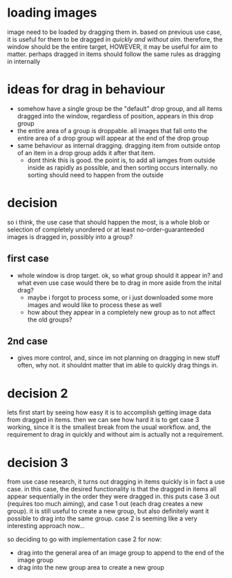 # loading images
image need to be loaded by dragging them in. based on previous use case, it is useful for them to be dragged in *quickly and without aim*. therefore, the window should be the entire target, HOWEVER, it may be useful for aim to matter. perhaps dragged in items should follow the same rules as dragging in internally

# ideas for drag in behaviour
- somehow have a single group be the "default" drop group, and all items dragged into the window, regardless of position, appears in this drop group
- the entire area of a group is droppable.  all images that fall onto the entire area of a drop group will appear at the end of the drop group
- same behaviour as internal dragging. dragging item from outside ontop of an item in a drop group adds it after that item.
    - dont think this is good. the point is, to add all iamges from outside inside as rapidly as possible, and then sorting occurs internally. no sorting should need to happen from the outside

# decision
so i think, the use case that should happen the most, is a whole blob or selection of completely unordered or at least no-order-guaranteeded images is dragged in, possibly into a group?

## first case
- whole window is drop target. ok, so what group should it appear in? and what even use case would there be to drag in more aside from the inital drag?
    - maybe i forgot to process some, or i just downloaded some more images and would like to process these as well
    - how about they appear in a completely new group as to not affect the old groups?

## 2nd case
- gives more control, and, since im not planning on dragging in new stuff often, why not. it shouldnt matter that im able to quickly drag things in.

# decision 2
lets first start by seeing how easy it is to accomplish getting image data from dragged in items. then we can see how hard it is to get case 3 working, since it is the smallest break from the usual workflow. and, the requirement to drag in quickly and without aim is actually not a requirement.

# decision 3
from use case research, it turns out dragging in items quickly is in fact a use case. in this case, the desired functionality is that the dragged in items all appear sequentially in the order they were dragged in. this puts case 3 out (requires too much aiming), and case 1 out (each drag creates a new group). it is still useful to create a new group, but also definitely want it possible to drag into the same group. case 2 is seeming like a very interesting approach now...

so deciding to go with implementation case 2 for now:
- drag into the general area of an image group to append to the end of the image group
- drag into the new group area to create a new group
